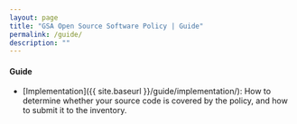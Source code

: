 ```yaml
---
layout: page
title: "GSA Open Source Software Policy | Guide"
permalink: /guide/
description: ""
---
```


#### Guide

* [Implementation]({{ site.baseurl }}/guide/implementation/): How to determine whether your source code is covered by the policy, and how to submit it to the inventory.

